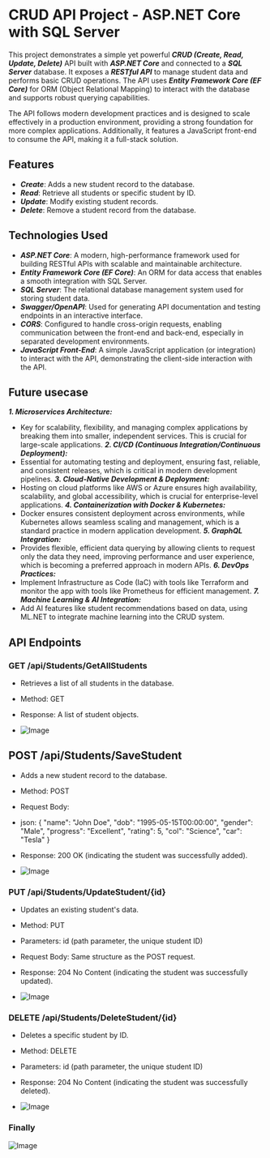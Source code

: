 # CRUD API Project - ASP.NET Core with SQL Server

This project demonstrates a simple yet powerful ***CRUD (Create, Read, Update, Delete)*** API built with ***ASP.NET Core*** and connected to a ***SQL Server*** database. It exposes a ***RESTful API*** to manage student data and performs basic CRUD operations. The API uses ***Entity Framework Core (EF Core)*** for ORM (Object Relational Mapping) to interact with the database and supports robust querying capabilities.

The API follows modern development practices and is designed to scale effectively in a production environment, providing a strong foundation for more complex applications. Additionally, it features a JavaScript front-end to consume the API, making it a full-stack solution.

## Features
* ***Create***: Adds a new student record to the database.
* ***Read***: Retrieve all students or specific student by ID.
* ***Update***: Modify existing student records.
* ***Delete***: Remove a student record from the database.

 ## Technologies Used
* ***ASP.NET Core***: A modern, high-performance framework used for building RESTful APIs with scalable and maintainable architecture.
* ***Entity Framework Core (EF Core)***: An ORM for data access that enables a smooth integration with SQL Server.
* ***SQL Server***: The relational database management system used for storing student data.
* ***Swagger/OpenAPI***: Used for generating API documentation and testing endpoints in an interactive interface.
* ***CORS***: Configured to handle cross-origin requests, enabling communication between the front-end and back-end, especially in separated development environments.
* ***JavaScript Front-End***: A simple JavaScript application (or integration) to interact with the API, demonstrating the client-side interaction with the API.

## Future usecase
***1. Microservices Architecture:***
* Key for scalability, flexibility, and managing complex applications by breaking them into smaller, independent services. This is crucial for large-scale applications.
***2. CI/CD (Continuous Integration/Continuous Deployment):***
* Essential for automating testing and deployment, ensuring fast, reliable, and consistent releases, which is critical in modern development pipelines.
***3. Cloud-Native Development & Deployment:***
* Hosting on cloud platforms like AWS or Azure ensures high availability, scalability, and global accessibility, which is crucial for enterprise-level applications.
***4. Containerization with Docker & Kubernetes:***
* Docker ensures consistent deployment across environments, while Kubernetes allows seamless scaling and management, which is a standard practice in modern application development.
***5. GraphQL Integration:***
* Provides flexible, efficient data querying by allowing clients to request only the data they need, improving performance and user experience, which is becoming a preferred approach in modern APIs.
***6. DevOps Practices:***
* Implement Infrastructure as Code (IaC) with tools like Terraform and monitor the app with tools like Prometheus for efficient management.
***7. Machine Learning & AI Integration:***
* Add AI features like student recommendations based on data, using ML.NET to integrate machine learning into the CRUD system.

## API Endpoints
### GET /api/Students/GetAllStudents
* Retrieves a list of all students in the database.
* Method: GET
* Response: A list of student objects.
  
* ![Image](https://github.com/user-attachments/assets/13ed5af6-6423-41b5-b0e9-97c195b6b2ec)


## POST /api/Students/SaveStudent
* Adds a new student record to the database.
* Method: POST
* Request Body:
* json:
  {
    "name": "John Doe",
    "dob": "1995-05-15T00:00:00",
    "gender": "Male",
    "progress": "Excellent",
    "rating": 5,
    "col": "Science",
    "car": "Tesla"
 }
* Response: 200 OK (indicating the student was successfully added).

* ![Image](https://github.com/user-attachments/assets/c0632e8c-0a88-4c25-80db-b4ad16c58a37)


### PUT /api/Students/UpdateStudent/{id}
* Updates an existing student's data.
* Method: PUT
* Parameters: id (path parameter, the unique student ID)
* Request Body: Same structure as the POST request.
* Response: 204 No Content (indicating the student was successfully updated).

* ![Image](https://github.com/user-attachments/assets/c0cd7892-95dd-4857-ac5d-7e89cee5e195)


### DELETE /api/Students/DeleteStudent/{id}
* Deletes a specific student by ID.
* Method: DELETE
* Parameters: id (path parameter, the unique student ID)
* Response: 204 No Content (indicating the student was successfully deleted).

* ![Image](https://github.com/user-attachments/assets/faa87191-2f4e-462a-9e3b-7a198b60dbfb)



### Finally

![Image](https://github.com/user-attachments/assets/ee346335-1d37-4f0c-b928-4fee401d7731)





